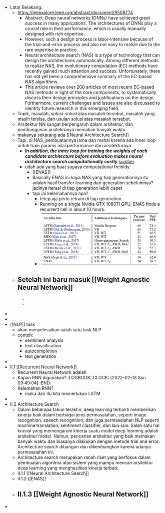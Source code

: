 - Latar Belakang:
	- https://ieeexplore.ieee.org/abstract/document/9508774
		- Abstract:
		  Deep neural networks (DNNs) have achieved great success in many applications. The architectures of DNNs play a crucial role in their performance, which is usually manually designed with rich expertise.
		- However, such a design process is labor-intensive because of the trial-and-error process and also not easy to realize due to the rare expertise in practice.
		- Neural architecture search (NAS) is a type of technology that can design the architectures automatically. Among different methods to realize NAS, the evolutionary computation (EC) methods have recently gained much attention and success. Unfortunately, there has not yet been a comprehensive summary of the EC-based NAS algorithms.
		- This article reviews over 200 articles of most recent EC-based NAS methods in light of the core components, to systematically discuss their design principles and justifications on the design. Furthermore, current challenges and issues are also discussed to identify future research in this emerging field.
	- Topik, masalah, solusi-solusi atas masalah tersebut, masalah yang masih tersisa, dan usulan solusi atas masalah tersebut.
	- Arsitektur NN sangat berpengaruh dalam  arsitektur, dan pembangunan arsitekrunya memakan banyak waktu
	- makanya sekarang ada [[Neural Architecture Search]]
	- Tapi, di NAS, pembuatannya lama dan mahal karena ada inner loop untuk train params  nilai performance dari arsitekturnya
		- **_In addition, the inner loop for training the weights of each candidate architecture before evaluation makes neural architecture search computationally costly_** [sumber](https://weightagnostic.github.io/)
		- udah ada yang buat supaya computational freinldy
			- [[ENAS]]
			- Basically ENAS ini kaya NAS yang tiap generationnya itu adalah hasil transfer learning dari generation sebelumnya? jadinya iterasi di tiap generation lebih cepet
			- tapi ini kelemahannya apa?
				- tetep aja perlu retrain di tiap generation
				- Running on a single Nvidia GTX 1080Ti GPU, ENAS finds a recurrent cell in about 10 hours.
				- ![image.png](../assets/image_1644941860937_0.png)
	- Setelah ini baru masuk [[Weight Agnostic Neural Network]]
		-
			-
			-
-
-
- [[NLP]] task
	- akan menyelesaikan salah satu task NLP
	- contoh:
		- sentiment analysis
		- text classification
		- autocompletion
		- text generation
-
- II.1 [[Recurrent Neural Network]]
	- Recurrent Neural Network adalah
	- Kapan RNN digunakan?
	  :LOGBOOK:
	  CLOCK: [2022-02-13 Sun 09:49:04]
	  :END:
	- Kelemahan RNN?
		- maka dari itu kita memerlukan LSTM
-
- II.2 Architecture Search
	- Dalam beberapa tahun terakhir, deep learning terbukti memberikan kinerja baik dalam berbagai jenis permasalahan, seperti image recognition, speech recognition, dan juga permasalahan NLP seperti machine translation, sentiment classifier, dan lain-lain. Salah satu hal krusial yang memengaruhi kinerja suatu model deep learning adalah arsitektur model. Namun, pencarian arsitektur yang baik memakan banyak waktu dan biasanya dilakukan dengan metode trial and error. Architecture search dibangun dan dikembangkan karena adanya permasalahan ini.
	- Architecture search merupakan ranah riset yang berfokus dalam pembuatan algoritma atau sistem yang mampu mencari arsitektur deep learning yang menghasilkan kinerja terbaik.
	- II.1.1 [[Neural Architecture Search]]
	- II.1.2 [[ENAS]]
	- II.1.3 [[Weight Agnostic Neural Network]]
		-
-